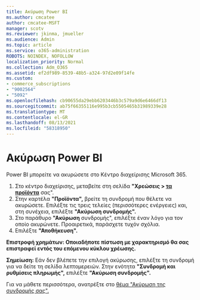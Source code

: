 ```yaml
---
title: Ακύρωση Power BI
ms.author: cmcatee
author: cmcatee-MSFT
manager: scotv
ms.reviewer: jkinma, jmueller
ms.audience: Admin
ms.topic: article
ms.service: o365-administration
ROBOTS: NOINDEX, NOFOLLOW
localization_priority: Normal
ms.collection: Adm_O365
ms.assetid: ef2df989-8539-48b5-a324-97d2e09f14fe
ms.custom:
- commerce_subscriptions
- "9002564"
- "5092"
ms.openlocfilehash: cb90655da29ebb6203446b3c579a9d6e6466df13
ms.sourcegitcommit: ab75f66355116e995b3cb5505465b31989339e28
ms.translationtype: MT
ms.contentlocale: el-GR
ms.lasthandoff: 08/13/2021
ms.locfileid: "58318950"
---
```

# <a name="cancel-power-bi"></a>Ακύρωση Power BI

Power BI μπορείτε να ακυρώσετε στο Κέντρο διαχείρισης Microsoft 365.

1. Στο κέντρο διαχείρισης, μεταβείτε στη σελίδα **"Χρεώσεις > [τα προϊόντα](https://go.microsoft.com/fwlink/p/?linkid=842054)** σας".
2. Στην καρτέλα **"Προϊόντα",** βρείτε τη συνδρομή που θέλετε να ακυρώσετε. Επιλέξτε τις τρεις τελείες (περισσότερες ενέργειες) και, στη συνέχεια, επιλέξτε **"Ακύρωση συνδρομής".**
3. Στο παράθυρο **"Ακύρωση** συνδρομής", επιλέξτε έναν λόγο για τον οποίο ακυρώνετε. Προαιρετικά, παράσχετε τυχόν σχόλια.
4. Επιλέξτε **"Αποθήκευση".**

**Επιστροφή χρημάτων: Οποιαδήποτε πίστωση με χαρακτηρισμό θα σας επιστραφεί εντός του επόμενου κύκλου χρέωσης.**

**Σημείωση:** Εάν δεν βλέπετε την επιλογή ακύρωσης, επιλέξτε τη συνδρομή για να δείτε τη σελίδα λεπτομερειών. Στην ενότητα **"Συνδρομή και ρυθμίσεις πληρωμής",** επιλέξτε **"Ακύρωση συνδρομής".**

Για να μάθετε περισσότερα, ανατρέξτε στο [θέμα "Ακύρωση της συνδρομής σας".](https://docs.microsoft.com/microsoft-365/commerce/subscriptions/cancel-your-subscription)